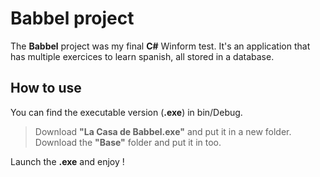 # Babbel project
The **Babbel** project was my final **C#** Winform test. It's an application that has multiple exercices to learn spanish, all stored in a database.

## How to use

You can find the executable version (**.exe**) in bin/Debug.
>Download **"La Casa de Babbel.exe"** and put it in a new folder.
>Download the **"Base"** folder and put it in too.

Launch the **.exe** and enjoy !
